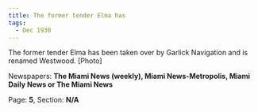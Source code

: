 ```yaml
---  
title: The former tender Elma has  
tags:  
  - Dec 1930  
---  
```

  
The former tender Elma has been taken over by Garlick Navigation and is renamed Westwood. [Photo]  
  
Newspapers: **The Miami News (weekly), Miami News-Metropolis, Miami Daily News or The Miami News**  
  
Page: **5**, Section: **N/A** 

